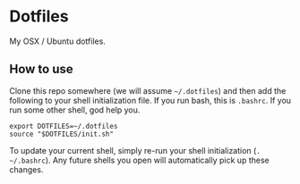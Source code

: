 # Dotfiles

My OSX / Ubuntu dotfiles.

## How to use

Clone this repo somewhere (we will assume `~/.dotfiles`) and then add the
following to your shell initialization file. If you run bash, this is
`.bashrc`. If you run some other shell, god help you.

    export DOTFILES=~/.dotfiles
    source "$DOTFILES/init.sh"

To update your current shell, simply re-run your shell initialization (`.
~/.bashrc`). Any future shells you open will automatically pick up these
changes.

